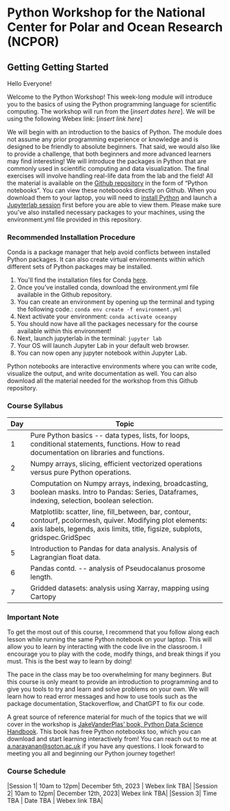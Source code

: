 # Python Workshop for the National Center for Polar and Ocean Research (NCPOR)

## Getting Getting Started

Hello Everyone!

Welcome to the Python Workshop! This week-long module will introduce you to the basics of using the Python programming language for scientific computing. The workshop will run from the [*insert dates here*]. We will be using the following Webex link: [*insert link here*]

We will begin with an introduction to the basics of Python. The module does not assume any prior programming experience or knowledge and is designed to be friendly to absolute beginners. That said, we would also like to provide a challenge, that both beginners and more advanced learners may find interesting! We will introduce the packages in Python that are commonly used in scientific computing and data visualization. The final exercises will involve handling real-life data from the lab and the field! All the material is available on the [Github repository](https://github.com/adityarn/PythonWorkshopNCPOR) in the form of “Python notebooks”. You can view these noteboooks directly on Github. When you download them to your laptop, you will need to [install Python](https://conda.io/projects/conda/en/latest/user-guide/install/index.html) and launch a [Jupyterlab session](https://jupyterlab.readthedocs.io/en/stable/getting_started/installation.html) first before you are able to view them. Please make sure you've also installed necessary packages to your machines, using the environment.yml file provided in this repository.

### Recommended Installation Procedure

Conda is a package manager that help avoid conflicts between installed Python packages. It can also create virtual environments within which different sets of Python packages may be installed.

1. You'll find the installation files for Conda [here](https://conda.io/projects/conda/en/latest/user-guide/install/index.html).
2. Once you've installed conda, download the environment.yml file available in the Github repository.
3. You can create an environment by opening up the terminal and typing the following code.: ```conda env create -f environment.yml ```
4. Next activate your environment: ```conda activate oceanpy```
5. You should now have all the packages necessary for the course available within this environment!
6. Next, launch jupyterlab in the terminal: ```jupyter lab```
7. Your OS will launch Jupyter Lab in your default web browser.
8. You can now open any jupyter notebook within Jupyter Lab.

Python notebooks are interactive environments where you can write code, visualize the output, and write documentation as well. You can also download all the material needed for the workshop from this Github repository.


### Course Syllabus

|Day|Topic|
|---|---|
|1|Pure Python basics -- data types, lists, for loops, conditional statements, functions. How to read documentation on libraries and functions.|
|2|Numpy arrays, slicing, efficient vectorized operations versus pure Python operations.|
|3|Computation on Numpy arrays, indexing, broadcasting, boolean masks. Intro to Pandas: Series, Dataframes, indexing, selection, boolean selection.|
|4| Matplotlib: scatter, line, fill_between, bar, contour, contourf, pcolormesh, quiver. Modifying plot elements: axis labels, legends, axis limits, title, figsize, subplots, gridspec.GridSpec|
|5| Introduction to Pandas for data analysis. Analysis of Lagrangian float data.|
|6|Pandas contd. -- analysis of Pseudocalanus prosome length.|
|7| Gridded datasets: analysis using Xarray, mapping using Cartopy|



### Important Note

To get the most out of this course, I recommend that you follow along each lesson while running the same Python notebook on your laptop. This will allow you to learn by interacting with the code live in the classroom. I encourage you to play with the code, modify things, and break things if you must. This is the best way to learn by doing!

The pace in the class may be too overwhelming for many beginners. But this course is only meant to provide an introduction to programming and to give you tools to try and learn and solve problems on your own. We will learn how to read error messages and how to use tools such as the package documentation, Stackoverflow, and ChatGPT to fix our code.

A great source of reference material for much of the topics that we will cover in the workshop is [JakeVanderPlas’ book, Python Data Science Handbook](https://jakevdp.github.io/PythonDataScienceHandbook/). This book has free Python notebooks too, which you can download and start learning interactively from! You can reach out to me at a.narayanan@soton.ac.uk if you have any questions. I look forward to meeting you all and beginning our Python journey together!


### Course Schedule

|Session 1| 10am to 12pm| December 5th, 2023 | Webex link TBA|
|Session 2| 10am to 12pm| December 12th, 2023| Webex link TBA|
|Session 3| Time TBA    | Date TBA         | Webex link TBA|


